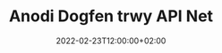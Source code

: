 ---
############################# Static ############################
layout: "product"
date: 2022-02-23T12:00:00+02:00
draft: false

product: "Annotation"
product_tag: "annotation"
platform: "Net"
platform_tag: "net"

############################# Head ############################
head_title: "Net Document Annotation API | Gweld ac Anodi Delweddau Word Excel PPTX PDF"
head_description: "API Anodiad Dogfen Net. Gweld, tagio, gwneud sylwadau ac anodi fformatau ffeil PDF Word DOCX, Excel XLSX, PPTX, EML EMLX, VSS VSD, OTP, CAD a delwedd."

############################# Header ##########################
title: "Anodi Dogfen trwy API Net"
description: "Adeiladu Cymwysiadau Net gyda'r gallu i Weld ac Anodi PDF, HTML, MS Office a fformatau dogfennau eraill heb osod unrhyw feddalwedd allanol."
button:
    enable: true
    icon: "fas fa-arrow-down"
    label: "Download Treial Am Ddim"
    link: "https://downloads.groupdocs.com/annotation/net"

############################# SubMenu #########################
submenu:
    enable: true
    
    left:
        img_alt: "GroupDocs.Annotation for Net"
        image: "https://www.groupdocs.cloud/templates/groupdocs/images/product-logos/groupdocs-annotation-net.png"
        product: "GroupDocs.Annotation"
        platform: "Net"

    middle:
        button:
            # button loop
            - link: "#features"
              text: "Nodweddion"

            # button loop
            - link: "https://products.groupdocs.app/annotation"
              text: "Demos Byw"

            # button loop
            - link: "https://purchase.groupdocs.com/pricing/annotation/net"
              text: "Prisio"

    right:
        link_download: "https://downloads.groupdocs.com/annotation"
        link_learn: "https://docs.groupdocs.com/annotation/net/"
        link_buy: "https://purchase.groupdocs.com"

############################# Overview ############################
overview:
    enable: true
    content: |
      Mae GroupDocs.Annotation Net API yn gynnyrch sy'n eich galluogi i weithio gydag anodiadau mewn dogfennau ar wahanol lwyfannau a systemau gweithredu, megis Android, MacOS, Linux, Windows. Mae GroupDocs.Annotation yn darparu llyfrgell gydag API syml sy'n rhoi llawer o fanteision: er enghraifft, os oes angen i chi gadw'r data'n gyfrinachol neu ddewis faint o bŵer sydd ei angen arnoch i weithio gyda'r llyfrgell, neu newid y gwaith yn rhannol gydag anodiadau, mae'r llyfrgell yn iawn ysgafn a hyblyg.

      Mae GroupDocs.Annotation for Net API yn eich galluogi i weithio gyda gwahanol fathau o anodiadau, sy'n cynnwys: Testun, Polyline, Ardal, Tanlinellu, Pwynt, Dyfrnod, Arrow, Ellipse, Amnewid Testun, Pellter, Maes Testun, Golygu Adnoddau ac ati Ac yn cefnogi'r rhan fwyaf fformatau dogfennau poblogaidd fel: PDF, HTML, Microsoft Office Word, taenlenni Excel, cyflwyniadau PowerPoint, Visio, e-byst Outlook, delweddau, metaffeiliau, lluniadu CAD a fformatau amrywiol eraill. Mae'r API yn darparu'r gallu i gael mân-luniau o dudalennau dogfen ac mae'n cefnogi mewnforio ac allforio anodiadau i ac o ffeiliau PDF.

      Gan ddefnyddio'r llyfrgell, gallwch ychwanegu, golygu, echdynnu a dileu anodiadau o ddogfennau, cylchdroi dogfennau, newid datrysiad mân-luniau ac nid yw hon yn rhestr gyflawn o'r holl bosibiliadau. Mae hefyd yn cynnig set gynhwysfawr o wrthrychau data i addasu priodweddau anodi yn unol â'ch gofynion ym mhob fformat dogfen a gefnogir.

      Mae gweithio gyda'r GroupDocs.Annotation for Net API yn syml iawn ac mae'n cynnwys ychydig o gamau sylfaenol yn unig. Ar y dechrau mae angen i chi osod trwydded, yna dewiswch y ffeil rydych chi am weithio gyda hi, yna ei thrin rywsut gydag anodiadau dogfen (dileu / golygu / echdynnu / dileu) ac arbed y canlyniad. Am ragor o wybodaeth gweler dogfennaeth y cynnyrch neu ein set enghreifftiau.
      
      Mae GroupDocs.Annotation yn cael ei ddiweddaru'n rheolaidd ac yn darparu cefnogaeth i'w gwsmeriaid, mae croeso bob amser i chi ofyn cwestiynau i ni neu anfon eich syniadau neu ddweud wrthym am eich anghenion am rywbeth newydd a byddwn yn falch o'i weithredu yn ein fersiynau newydd.
    tabs:
      enable: true
      
      ## TAB ONE ##
      tab_one:
        description: |
          Yn dilyn mae trosolwg o GroupDocs.Annotation for Net:
      
        right:
          enable: true
          icon: "fab fa-html5"
          title:  Trosolwg
          content: |
            * Ychwanegu Anodiadau
            * Anodiadau Allforio 
            * Mewnforio Anodiadau
            * Sylwadau Seiliedig ar Ateb
            * Cysondeb Anodi
      
      ## TAB TWO ##
      tab_two:
        description: |
          Mae GroupDocs.Annotation for Net yn cefnogi'r holl [fformatau ffeil dogfen] poblogaidd (https://docs.groupdocs.com/annotation/Net/supported-document-formats/) gan gynnwys: Microsoft Office, PDF, delweddau a llawer o rai eraill.

        left:
          enable: true
          table:
            # table loop
            - title: "Microsoft Office Formats"
              content: |
                * **Word**: [DOC](/annotation/net/doc/), [DOCX](/annotation/net/docx/), [DOCM](/annotation/net/docm/), [DOT](/annotation/net/dot/), [DOTX](/annotation/net/dotx/), [RTF](/annotation/net/rtf/)
                * **Excel**: [XLS](/annotation/net/xls/), [XLSX](/annotation/net/xlsx/), [XLSB](/annotation/net/xlsb/), [XLSM](/annotation/net/xlsm/)
                * **PowerPoint**: [PPT](/annotation/net/ppt/), [PPTX](/annotation/net/pptx/), [PPS](/annotation/net/pps/), [PPSX](/annotation/net/ppsx/), [POTM](/annotation/net/potm/), [POTX](/annotation/net/potx/), [PPSM](/annotation/net/ppsm/), [PPTM](/annotation/net/pptm/), [WMF](/annotation/net/wmf/), [EMF](/annotation/net/emf/)
                * **Outlook**: [EML](/annotation/net/eml/), [EMLX](/annotation/net/emlx/), [MSG](/annotation/net/msg/)
                * **Visio**: [VSS](/annotation/net/vss/), [VST](/annotation/net/vst/), [VSD](/annotation/net/vsd/), [VSDX](/annotation/net/vsdx/), [VSX](/annotation/net/vsx/)

        right:
          enable: true
          table:
            # table loop
            - title: "Other Formats"
              content: |
                * **Portable**: [PDF](/annotation/net/pdf/) (PDF/A-1a, PDF/A-1b, PDF/A-2a)
                * **OpenDocument**: [ODT](/annotation/net/odt/), [ODS](/annotation/net/ods/), [ODP](/annotation/net/odp/)
                * **Images**: [BMP](/annotation/net/bmp/), [JPG](/annotation/net/jpg/), [JPEG](/annotation/net/jpeg/), [TIFF](/annotation/net/tiff/), [TIF](/annotation/net/tif/), [PNG](/annotation/net/png/), [GIF](/annotation/net/gif/), [DCM](/annotation/net/dcm/), [DICOM](/annotation/net/dicom/)
                * **AutoCAD**: [DWG](/annotation/net/dwg/), [DXF](/annotation/net/dxf/), [CAD](/annotation/net/cad/)
                * **Other**: [HTM](/annotation/net/htm/), [HTML](/annotation/net/html/), [CSV](/annotation/net/csv/), [DJVU](/annotation/net/djvu/), [OTP](/annotation/net/otp/), [OTT](/annotation/net/ott/)

      ## TAB THREE ##
      tab_three:
        description: |
          Mae GroupDocs.Annotation for Net yn cefnogi dilyn Systemau Gweithredu, Fframweithiau a Rheolwyr Pecyn:
        
        left:
          enable: true
          table:
            # table loop
            - icon: "fab fa-windows"
              title:  Systemau Gweithredu
              content: |
                * Windows Desktop (x86 & x64)
                * Windows Server (x86 & x64)
                * Windows Azure
                * Linux
                * MacOS

            # table loop
            - icon: "fas fa-code"
              title:  Fframweithiau â Chymorth
              content: |
                * .NET Standard 2.0
                * .NET Framework 2.0 or higher
                * .NET Core 2.0 or higher
                * Mono Framework 1.2 or higher

        right:
          enable: true
          table:
            # table loop
            - icon: "fas fa-box"
              title:  Rheolwr Pecyn
              content: |
                * NuGet
            
            # table loop
            - icon: "fas fa-tools"
              title:  Amgylcheddau Datblygu
              content: |
                * Microsoft Visual Studio
                * Xamarin.Android
                * Xamarin.IOS
                * Xamarin.Mac
                * MonoDevelop

############################# Features ############################
features:
    enable: true
    title: GroupDocs.Annotation ar gyfer Nodweddion Net

    feature:
      # feature loop
      - icon: "fas fa-copy"
        link: "https://docs.groupdocs.com/annotation/net/basic-usage/"
        content: Ychwanegu, Golygu a Dileu Anodiadau ac Atebion

      # feature loop
      - icon: "fas fa-eye"
        link: "https://docs.groupdocs.com/annotation/net/export-annotations/"
        content: Allforio Anodiadau i'r Ddogfen

      # feature loop
      - icon: "fas fa-bolt"
        link: "https://docs.groupdocs.com/annotation/net/evaluation-limitations-and-licensing-of-groupdocs-annotation/"
        content: Trwydded Fesuredig - Bilio Rheoledig trwy Dalu yn ôl Defnydd API
      
      # feature loop
      - icon: "fas fa-code"
        link: "https://docs.groupdocs.com/annotation/net/extract-annotations-from-document/"
        content: Galwad Un Swyddogaeth i Nôl Pob Anodiad o Ddogfen

      # feature loop
      - icon: "fas fa-cloud"
        link: "https://docs.groupdocs.com/annotation/net/add-point-annotation/"
        content: Neilltuo Anodi Gwerth i Bwynt neu Symud Gwerth Pwynt Presennol

      # feature loop
      - icon: "fas fa-remove-format"
        link: "https://docs.groupdocs.com/annotation/net/add-link-annotation/"
        content: Ychwanegu Anodiad Dolen i Sleidiau PDF, Word a PowerPoint

      # feature loop
      - icon: "fas fa-comment-slash"
        link: "https://docs.groupdocs.com/annotation/net/basic-usage/"
        content: Gosod Lliw Cefndir Anodiad neu Dileu'r holl Anodiadau o'r Ddogfen

      # feature loop
      - icon: "fas fa-border-all"
        link: "https://docs.groupdocs.com/annotation/net/generate-document-pages-preview/"
        content: Anodi ffeiliau PDF gyda Chywirdeb - Sicrhewch Gynrychioliad Delwedd o Ragolygon Dogfen PDF a Chache

      # feature loop
      - icon: "fas fa-wrench"
        link: "https://docs.groupdocs.com/annotation/net/import-annotations/"
        content: Cael Cyfesurynnau Testun o Anodi Testun yn Cynrychiolaeth Delwedd y Ddogfen

      # feature loop
      - icon: "fas fa-columns"
        link: "https://docs.groupdocs.com/annotation/net/add-area-annotation/"
        content: Cyswllt Sylwadau Defnyddiwr i'r Anodi Ardal a Chefnogaeth ar gyfer Sylwadau Nythu

      # feature loop
      - icon: "fas fa-file-word"
        link: "https://docs.groupdocs.com/annotation/net/add-arrow-annotation/"
        content: Defnyddiwch Anodiad Saeth i bwyntio at Gynnwys Penodol

      # feature loop
      - icon: "fas fa-envelope"
        link: "https://docs.groupdocs.com/annotation/net/add-distance-annotation/"
        content: Defnyddiwch Anodiad Pellter i Dynnu Llinell sy'n Cynrychioli Pellter Ymhlith Gwrthrychau

      # feature loop
      - icon: "fas fa-print"
        link: "https://docs.groupdocs.com/annotation/net/add-point-annotation/"
        content: Anodiad ar sail pwynt pan gliciwyd Pops Window i Ychwanegu Sylwadau

      # feature loop
      - icon: "fas fa-file-archive"
        link: "https://docs.groupdocs.com/annotation/net/add-polyline-annotation/"
        content: Creu Dilyniant Cysylltiedig o Segmentau Llinell Wedi'i Greu fel Anodiad Polylin

      # feature loop
      - icon: "fas fa-lock"
        link: "https://docs.groupdocs.com/annotation/net/add-ellipse-annotation/"
        content: Creu Segmentau Llinell Syth, Segmentau Arc, neu gyfuniad o'r ddau

      # feature loop
      - icon: "fas fa-file-code"
        link: "https://docs.groupdocs.com/annotation/net/add-area-annotation/"
        content: Dogfen Farcio Meysydd Arfaethedig i'w Golygu
      
      # feature loop
      - icon: "fas fa-fill-drip"
        link: "https://docs.groupdocs.com/annotation/net/add-image-annotation/"
        content: Ychwanegu Anodi Delwedd i PDF, Diagramau, Word, Excel, Cyflwyniadau a Delweddau

      # feature loop
      - icon: "fas fa-file-excel"
        link: "https://docs.groupdocs.com/annotation/net/add-annotation-to-the-document/"
        content: Ychwanegu Maes Testun a Stamp Testun neu Dyfrnod yn y Ddogfen

      # feature loop
      - icon: "fas fa-heading"
        link: "https://docs.groupdocs.com/annotation/net/add-annotation-to-the-document/"
        content: Taro Drwodd, Tanlinellu neu Amnewid Testun Penodol mewn Dogfen

      # feature loop
      - icon: "fas fa-project-diagram"
        link: "https://docs.groupdocs.com/annotation/net/update-annotations/"
        content: Newid Maint Anodiad trwy aseinio Paramedrau Uchder a Lled newydd

      # feature loop
      - icon: "fas fa-cube"
        link: "https://docs.groupdocs.com/annotation/net/generate-document-pages-preview/"
        content: Cael Mân-luniau o Dudalennau Dogfen. Rheoli Amrywiaeth o Ddogfennau Anodedig ar gyfer Delweddau a Diagramau

      # feature loop
      - icon: "fab fa-uncharted"
        link: "https://docs.groupdocs.com/annotation/net/export-annotations/"
        content: Allforio Anodiadau i a Gweithio gyda ffeiliau TIFF Aml-dudalen
  
      # feature loop
      - icon: "fab fa-uncharted"
        link: "https://docs.groupdocs.com/annotation/net/add-watermark-annotation/"
        content: Addasu Aliniad Fertigol a Llorweddol ar gyfer Anodi Dyfrnod
  
      # feature loop
      - icon: "fab fa-uncharted"
        link: "https://docs.groupdocs.com/annotation/net/add-text-field-annotation/"
        content: Ychwanegu Aliniad Llorweddol Testun ar gyfer Maes Testun

      # feature loop
      - icon: "fab fa-uncharted"
        link: "https://docs.groupdocs.com/annotation/net/document-text-info/"
        content: Cael gwybodaeth am linellau testun dogfen (testun, lled, uchder, mewnoliadau)

    more_feature:
      # more_feature_loop
      - title: Cefnogaeth ar gyfer Mathau Lluosog o Anodi
        content: |
          Mae GroupDocs.Annotation for .NET yn eich galluogi i weithio gyda gwahanol fathau o anodiadau. Mae hyn yn rhoi rhyddid a rhwyddineb cyfathrebu wrth gydweithio â'ch tîm ar dasgau. Gallwch ddefnyddio anodiadau, megis, anodi ardal (marcio ardal fel petryal ac ychwanegu nodiadau ato), anodi pwynt (glynu sylwadau ar unrhyw bwynt yn y ddogfen), anodi testun (ychwanegu sylw at y testun a ddewiswyd), tynnu allan/tanlinellu anodiad ( wedi'i gymhwyso i baragraff), anodi polylin (tynnu llun siapiau a llinellau llawrydd), anodi saeth (pwyntydd saeth gyda sylwadau ynghlwm), anodi elips (dangos testun y tu mewn i'r elips), anodi pellter (tynnu llinell sy'n cynrychioli pellter rhwng gwrthrychau), cyswllt anodi (ychwanegu dolenni gwe at fformatau dogfen a gefnogir), ac anodiad dyfrnod (gellir ychwanegu stamp testun neu ddyfrnod yn y ddogfen).

          ```cs
          // Initialize list of AnnotationInfo
          List<AnnotationInfo> annotations = new List<AnnotationInfo>();
          // Initialize text annotation
          AnnotationInfo textAnnotation = new AnnotationInfo
          {
            Box = new Rectangle((float)265.44, (float)153.86, 206, 36), Type = AnnotationType.Text 
          };
          // Add annotation to list
          annotations.Add(textAnnotation);
          // Get input file stream
          Stream inputFile = new FileStream("D:/input.pdf", FileMode.Open, File
          .ReadWrite);
          // Export annotation and save output file
          CommonUtilities.SaveOutputDocument(inputFile, annotations, DocumentType.Pdf);
          ```

############################# Support ############################
support:
    enable: true

############################# Solutions ############################
solutions:
    enable: true
    title: Mae GroupDocs.Annotation yn cynnig API gwylio dogfennau ar gyfer amgylcheddau datblygu poblogaidd eraill

    solution:
        # solution loop
        - img_alt: "GroupDocs.Annotation for Java"
          image: "https://www.groupdocs.cloud/templates/groupdocs/images/product-logos/groupdocs-annotation-java.png"
          product: "GroupDocs.Annotation"
          platform: "Java"
          link: "/annotation/java/"

############################# Back to top ###############################
back_to_top:
  enable: true
---